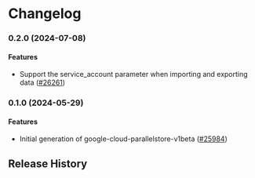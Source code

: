 # Changelog

### 0.2.0 (2024-07-08)

#### Features

* Support the service_account parameter when importing and exporting data ([#26261](https://github.com/googleapis/google-cloud-ruby/issues/26261)) 

### 0.1.0 (2024-05-29)

#### Features

* Initial generation of google-cloud-parallelstore-v1beta ([#25984](https://github.com/googleapis/google-cloud-ruby/issues/25984)) 

## Release History
